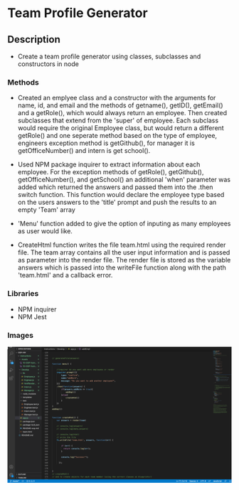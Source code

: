 # Team Profile Generator

## Description
- Create a team profile generator using classes, subclasses and constructors in node

### Methods
* Created an emplyee class and a constructor with the arguments for name, id, and email and the methods of getname(), getID(), getEmail() and a getRole(), which would always return an employee. Then created subclasses that extend from the 'super' of employee. Each subclass would require the original Employee class, but would return a different getRole() and one seperate method based on the type of employee, engineers exception method is getGithub(), for manager it is getOfficeNumber() and intern is get school().

* Used NPM package inquirer to extract information about each employee. For the exception methods of getRole(), getGithub(), getOfficeNumber(), and getSchool() an additional 'when' parameter was added which returned the answers and passed them into the .then switch function. This function would declare the employee type based on the users answers to the 'title' prompt and push the results to an empty 'Team' array

* 'Menu' function added to give the option of inputing as many employees as user would like.

* CreateHtml function writes the file team.html using the required render file. The team array contains all the user input information and is passed as parameter into the render file. The render file is stored as the variable answers which is passed into the writeFile function along with the path 'team.html' and a callback error.

### Libraries
- NPM inquirer
- NPM Jest

### Images
![image](./Assets/OOPHW.png)
<!-- /Users/riritree/Documents/UCF/Homework/OOP-HW/instructions/Assets/OOPHW.png -->

